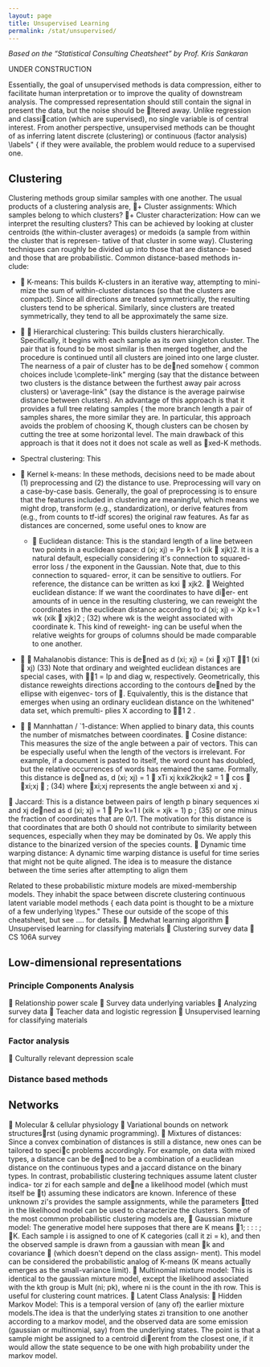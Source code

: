 ```yaml
---
layout: page
title: Unsupervised Learning
permalink: /stat/unsupervised/
---
```

*Based on the “Statistical Consulting Cheatsheet” by Prof. Kris Sankaran*

UNDER CONSTRUCTION

Essentially, the goal of unsupervised methods is data compression, either to
facilitate human interpretation or to improve the quality of downstream analysis.
The compressed representation should still contain the signal in present the
data, but the noise should be ltered away. Unlike regression and classication
(which are supervised), no single variable is of central interest. From another
perspective, unsupervised methods can be thought of as inferring latent discrete
(clustering) or continuous (factor analysis) \labels" { if they were available, the
problem would reduce to a supervised one.

## Clustering
Clustering methods group similar samples with one another. The usual products
of a clustering analysis are,
+ Cluster assignments: Which samples belong to which clusters?
+  Cluster characterization: How can we interpret the resulting clusters?
This can be achieved by looking at cluster centroids (the within-cluster
averages) or medoids (a sample from within the cluster that is represen-
tative of that cluster in some way).
Clustering techniques can roughly be divided up into those that are distance-
based and those that are probabilistic. Common distance-based methods in-
clude:
+  K-means: This builds K-clusters in an iterative way, attempting to mini-
mize the sum of within-cluster distances (so that the clusters are compact).
Since all directions are treated symmetrically, the resulting clusters tend
to be spherical. Similarly, since clusters are treated symmetrically, they
tend to all be approximately the same size.
+   Hierarchical clustering: This builds clusters hierarchically. Specifically, it
begins with each sample as its own singleton cluster. The pair that is
found to be most similar is then merged together, and the procedure is
continued until all clusters are joined into one large cluster. The nearness
of a pair of cluster has to be dened somehow { common choices include
\complete-link" merging (say that the distance between two clusters is the
distance between the furthest away pair across clusters) or \average-link"
(say the distance is the average pairwise distance between clusters). An
advantage of this approach is that it provides a full tree relating samples
{ the more branch length a pair of samples shares, the more similar they
are. In particular, this approach avoids the problem of choosing K, though
clusters can be chosen by cutting the tree at some horizontal level. The
main drawback of this approach is that it does not it does not scale as
well as xed-K methods.


+ Spectral clustering: This

+  Kernel k-means:
In these methods, decisions need to be made about (1) preprocessing and (2)
the distance to use. Preprocessing will vary on a case-by-case basis. Generally,
the goal of preprocessing is to ensure that the features included in clustering are
meaningful, which means we might drop, transform (e.g., standardization), or
derive features from (e.g., from counts to tf-idf scores) the original raw features.
As far as distances are concerned, some useful ones to know are
  +  Euclidean distance: This is the standard length of a line between two
points in a euclidean space: d (xi; xj) =
Pp
k=1 (xik 􀀀 xjk)2. It is a natural
default, especially considering it's connection to squared-error loss / the
exponent in the Gaussian. Note that, due to this connection to squared-
error, it can be sensitive to outliers. For reference, the distance can be
written as kxi 􀀀 xjk2.
 Weighted euclidean distance: If we want the coordinates to have dier-
ent amounts of in
uence in the resulting clustering, we can reweight the
coordinates in the euclidean distance according to
d (xi; xj) =
Xp
k=1
wk (xik 􀀀 xjk)2 ; (32)
where wk is the weight associated with coordinate k. This kind of reweight-
ing can be useful when the relative weights for groups of columns should
be made comparable to one another.
+   Mahalanobis distance: This is dened as
d (xi; xj) = (xi 􀀀 xj)T 􀀀1 (xi 􀀀 xj) (33)
Note that ordinary and weighted euclidean distances are special cases, with
􀀀1 = Ip and diag w, respectively. Geometrically, this distance reweights
directions according to the contours dened by the ellipse with eigenvec-
tors of . Equivalently, this is the distance that emerges when using an
ordinary euclidean distance on the \whitened" data set, which premulti-
plies X according to 􀀀1
2 .
+   Mannhattan / `1-distance: When applied to binary data, this counts the
number of mismatches between coordinates.
 Cosine distance: This measures the size of the angle between a pair of
vectors. This can be especially useful when the length of the vectors is
irrelevant. For example, if a document is pasted to itself, the word count
has doubled, but the relative occurrences of words has remained the same.
Formally, this distance is dened as,
d (xi; xj) = 1 􀀀
xTi
xj
kxik2kxjk2
= 1 􀀀 cos
􀀀
xi;xj

; (34)
where xi;xj represents the angle between xi and xj .

 Jaccard: This is a distance between pairs of length p binary sequences xi
and xj dened as
d (xi; xj) = 1 􀀀
Pp
k=1 I (xik = xjk = 1)
p
; (35)
or one minus the fraction of coordinates that are 0/1. The motivation for
this distance is that coordinates that are both 0 should not contribute to
similarity between sequences, especially when they may be dominated by
0s. We apply this distance to the binarized version of the species counts.
 Dynamic time warping distance: A dynamic time warping distance is
useful for time series that might not be quite aligned. The idea is to
measure the distance between the time series after attempting to align
them

Related to these probabilistic mixture models are mixed-membership models.
They inhabit the space between discrete clustering continuous latent variable
model methods { each data point is thought to be a mixture of a few underlying
\types." These our outside of the scope of this cheatsheet, but see .... for details.
 Medwhat learning algorithm
 Unsupervised learning for classifying materials
 Clustering survey data
 CS 106A survey


## Low-dimensional representations
### Principle Components Analysis
 Relationship power scale
 Survey data underlying variables
 Analyzing survey data
 Teacher data and logistic regression
 Unsupervised learning for classifying materials
###  Factor analysis
 Culturally relevant depression scale
### Distance based methods


##  Networks
 Molecular & cellular physiology
 Variational bounds on network structuresrst (using dynamic programming).
 Mixtures of distances: Since a convex combination of distances is still a
distance, new ones can be tailored to specic problems accordingly. For
example, on data with mixed types, a distance can be dened to be a
combination of a euclidean distance on the continuous types and a jaccard
distance on the binary types.
In contrast, probabilistic clustering techniques assume latent cluster indica-
tor zi for each sample and dene a likelihood model (which must itself be t)
assuming these indicators are known. Inference of these unknown zi's provides
the sample assignments, while the parameters tted in the likelihood model can
be used to characterize the clusters. Some of the most common probabilistic
clustering models are,
 Gaussian mixture model: The generative model here supposes that there
are K means 1; : : : ; K. Each sample i is assigned to one of K categories
(call it zi = k), and then the observed sample is drawn from a gaussian
with mean k and covariance  (which doesn't depend on the class assign-
ment). This model can be considered the probabilistic analog of K-means
(K means actually emerges as the small-variance limit).
 Multinomial mixture model: This is identical to the gaussian mixture
model, except the likelihood associated with the kth group is Mult (ni; pk),
where ni is the count in the ith row. This is useful for clustering count
matrices.
 Latent Class Analysis:
 Hidden Markov Model: This is a temporal version of (any of) the earlier
mixture models.The idea is that the underlying states zi transition to one
another according to a markov model, and the observed data are some
emission (gaussian or multinomial, say) from the underlying states. The
point is that a sample might be assigned to a centroid dierent from
the closest one, if it would allow the state sequence to be one with high
probability under the markov model.
